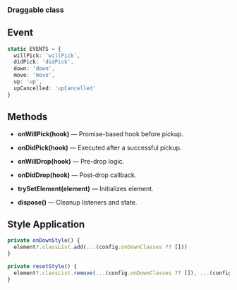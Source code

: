 ### **Draggable** class

## Event

```ts
static EVENTS = {
  willPick: 'willPick',
  didPick: 'didPick',
  down: 'down',
  move: 'move',
  up: 'up',
  upCancelled: 'upCancelled'
}
```

## Methods

- **onWillPick(hook)** — Promise-based hook before pickup.

- **onDidPick(hook)** — Executed after a successful pickup.

- **onWillDrop(hook)** — Pre-drop logic.

- **onDidDrop(hook)** — Post-drop callback.

- **trySetElement(element)** — Initializes element.

- **dispose()** — Cleanup listeners and state.

## Style Application

```ts
private onDownStyle() {
  element?.classList.add(...(config.onDownClasses ?? []))
}

private resetStyle() {
  element?.classList.remove(...(config.onDownClasses ?? []), ...(config.onMoveClasses ?? []))
}
```
